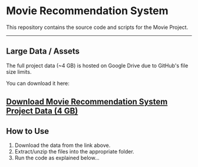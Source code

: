 # Movie Recommendation System

This repository contains the source code and scripts for the Movie Project.

---

## Large Data / Assets

The full project data (~4 GB) is hosted on Google Drive due to GitHub's file size limits.

You can download it here:

**[Download Movie Recommendation System Project Data (4 GB)](https://drive.google.com/uc?export=download&id=YOUR_FILE_ID)**
---

## How to Use

1. Download the data from the link above.
2. Extract/unzip the files into the appropriate folder.
3. Run the code as explained below...
